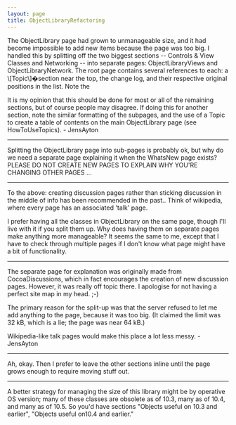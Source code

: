 ```yaml
---
layout: page
title: ObjectLibraryRefactoring
---
```




The ObjectLibrary page had grown to unmanageable size, and it had become impossible to add new items because the page was too big. I handled this by splitting off the two biggest sections -- Controls & View Classes and Networking -- into separate pages: ObjectLibraryViews and ObjectLibraryNetwork. The root page contains several references to each: a     \\[Topic\\]�section near the top, the change log, and their respective original positions in the list. Note the 

It is my opinion that this should be done for most or all of the remaining sections, but of course people may disagree. If doing this for another section, note the similar formatting of the subpages, and the use of a Topic to create a table of contents on the main ObjectLibrary page (see HowToUseTopics). - JensAyton

----

Splitting the ObjectLibrary page into sub-pages is probably ok, but why do we need a separate page explaining it when the WhatsNew page exists? PLEASE DO NOT CREATE NEW PAGES TO EXPLAIN WHY YOU'RE CHANGING OTHER PAGES ...

----

To the above:  creating discussion pages rather than sticking discussion in the middle of info has been recommended in the past..  Think of wikipedia, where every page has an associated 'talk' page.

I prefer having all the classes in ObjectLibrary on the same page, though I'll live with it if you split them up.  Why does having them on separate pages make anything more manageable?  It seems the same to me, except that I have to check through multiple pages if I don't know what page might have a bit of functionality.

----

The separate page for explanation was originally made from CocoaDiscussions, which in fact encourages the creation of new discussion pages. However, it was really off topic there. I apologise for not having a perfect site map in my head. ;-)

The primary reason for the split-up was that the server refused to let me add anything to the page, because it was too big. (It claimed the limit was 32 kB, which is a lie; the page was near 64 kB.)

Wikipedia-like talk pages would make this place a lot less messy. - JensAyton

----

Ah, okay.  Then I prefer to leave the other sections inline until the page grows enough to require moving stuff out.

----

A better strategy for managing the size of this library might be by operative OS version; many of these classes are obsolete as of 10.3, many as of 10.4, and many as of 10.5.  So you'd have sections "Objects useful on 10.3 and earlier", "Objects useful on10.4 and earlier."


